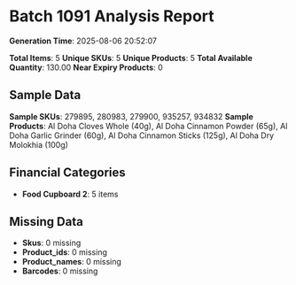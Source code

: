 # Batch 1091 Analysis Report

**Generation Time**: 2025-08-06 20:52:07

**Total Items**: 5
**Unique SKUs**: 5
**Unique Products**: 5
**Total Available Quantity**: 130.00
**Near Expiry Products**: 0

## Sample Data
**Sample SKUs**: 279895, 280983, 279900, 935257, 934832
**Sample Products**: Al Doha Cloves Whole (40g), Al Doha Cinnamon Powder (65g), Al Doha Garlic Grinder (60g), Al Doha Cinnamon Sticks (125g), Al Doha Dry Molokhia (100g)

## Financial Categories
- **Food Cupboard 2**: 5 items

## Missing Data
- **Skus**: 0 missing
- **Product_ids**: 0 missing
- **Product_names**: 0 missing
- **Barcodes**: 0 missing
